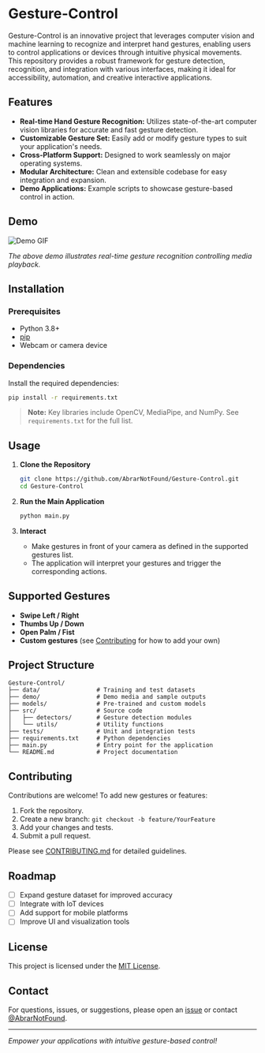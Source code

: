 # Gesture-Control

Gesture-Control is an innovative project that leverages computer vision and machine learning to recognize and interpret hand gestures, enabling users to control applications or devices through intuitive physical movements. This repository provides a robust framework for gesture detection, recognition, and integration with various interfaces, making it ideal for accessibility, automation, and creative interactive applications.

## Features

- **Real-time Hand Gesture Recognition:** Utilizes state-of-the-art computer vision libraries for accurate and fast gesture detection.
- **Customizable Gesture Set:** Easily add or modify gesture types to suit your application's needs.
- **Cross-Platform Support:** Designed to work seamlessly on major operating systems.
- **Modular Architecture:** Clean and extensible codebase for easy integration and expansion.
- **Demo Applications:** Example scripts to showcase gesture-based control in action.

## Demo

![Demo GIF](demo/demo.gif)

*The above demo illustrates real-time gesture recognition controlling media playback.*

## Installation

### Prerequisites

- Python 3.8+
- [pip](https://pip.pypa.io/en/stable/)
- Webcam or camera device

### Dependencies

Install the required dependencies:

```bash
pip install -r requirements.txt
```

> **Note:** Key libraries include OpenCV, MediaPipe, and NumPy. See `requirements.txt` for the full list.

## Usage

1. **Clone the Repository**

   ```bash
   git clone https://github.com/AbrarNotFound/Gesture-Control.git
   cd Gesture-Control
   ```

2. **Run the Main Application**

   ```bash
   python main.py
   ```

3. **Interact**

   - Make gestures in front of your camera as defined in the supported gestures list.
   - The application will interpret your gestures and trigger the corresponding actions.

## Supported Gestures

- **Swipe Left / Right**
- **Thumbs Up / Down**
- **Open Palm / Fist**
- **Custom gestures** (see [Contributing](#contributing) for how to add your own)

## Project Structure

```
Gesture-Control/
├── data/                # Training and test datasets
├── demo/                # Demo media and sample outputs
├── models/              # Pre-trained and custom models
├── src/                 # Source code
│   ├── detectors/       # Gesture detection modules
│   └── utils/           # Utility functions
├── tests/               # Unit and integration tests
├── requirements.txt     # Python dependencies
├── main.py              # Entry point for the application
└── README.md            # Project documentation
```

## Contributing

Contributions are welcome! To add new gestures or features:

1. Fork the repository.
2. Create a new branch: `git checkout -b feature/YourFeature`
3. Add your changes and tests.
4. Submit a pull request.

Please see [CONTRIBUTING.md](CONTRIBUTING.md) for detailed guidelines.

## Roadmap

- [ ] Expand gesture dataset for improved accuracy
- [ ] Integrate with IoT devices
- [ ] Add support for mobile platforms
- [ ] Improve UI and visualization tools

## License

This project is licensed under the [MIT License](LICENSE).

## Contact

For questions, issues, or suggestions, please open an [issue](https://github.com/AbrarNotFound/Gesture-Control/issues) or contact [@AbrarNotFound](https://github.com/AbrarNotFound).

---

*Empower your applications with intuitive gesture-based control!*
